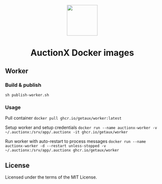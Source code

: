 <p align="center">
    <img width="100" src="https://user-images.githubusercontent.com/1866496/173375782-cf5bcb4e-8e7d-4e0f-984f-fef5202362a0.png"/>
</p>

<h1 align="center">AuctionX Docker images</h1>

## Worker

### Build & publish

`sh publish-worker.sh`

### Usage

Pull container
`docker pull ghcr.io/getaux/worker:latest`

Setup worker and setup credentials
`docker run --name auctionx-worker -v ~/.auctionx:/srv/app/.auctionx -it ghcr.io/getaux/worker`

Run worker with auto-restart to process messages
`docker run --name auctionx-worker -d --restart unless-stopped -v ~/.auctionx:/srv/app/.auctionx ghcr.io/getaux/worker`

## License

Licensed under the terms of the MIT License.